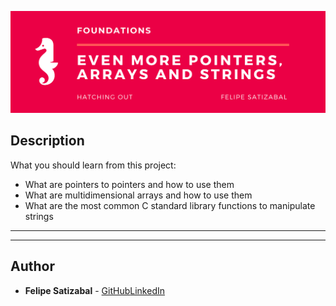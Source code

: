 <p align='center'><img src='https://github.com/felipesv/holbertonschool-low_level_programming/blob/master/0x07-pointers_arrays_strings/main_header.png' alt='Banner'></a></p> 

## Description
What you should learn from this project:

* What are pointers to pointers and how to use them
* What are multidimensional arrays and how to use them
* What are the most common C standard library functions to manipulate strings

---
---

## Author
* **Felipe Satizabal** - [GitHub](https://github.com/felipesv)[LinkedIn](https://www.linkedin.com/in/felipesatizabal/)